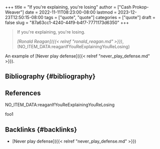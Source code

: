 +++
title = "If you're explaining, you're losing"
author = ["Cash Prokop-Weaver"]
date = 2022-11-11T08:23:00-08:00
lastmod = 2023-12-23T12:50:15-08:00
tags = ["quote", "quote"]
categories = ["quote"]
draft = false
slug = "87a63cc1-4240-44f9-b4f7-7771173d6350"
+++

> If you're explaining, you're losing.
>
> _[Ronald Reagan]({{< relref "ronald_reagan.md" >}})_, (NO_ITEM_DATA:reaganIfYouReExplainingYouReLosing)

An example of [Never play defense]({{< relref "never_play_defense.md" >}}).


## Bibliography {#bibliography}

## References

<style>.csl-entry{text-indent: -1.5em; margin-left: 1.5em;}</style><div class="csl-bib-body">
  <div class="csl-entry">NO_ITEM_DATA:reaganIfYouReExplainingYouReLosing</div>
</div>

foo1


## Backlinks {#backlinks}

-   [Never play defense]({{< relref "never_play_defense.md" >}})
